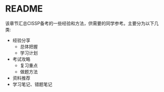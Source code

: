 # README

该章节汇总CISSP备考的一些经验和方法，供需要的同学参考。主要分为以下几类:

- 经验分享
    - 总体把握
    - 学习计划
- 考试攻略
    - 复习重点
    - 做题方法
- 资料推荐
- 学习笔记、错题笔记
